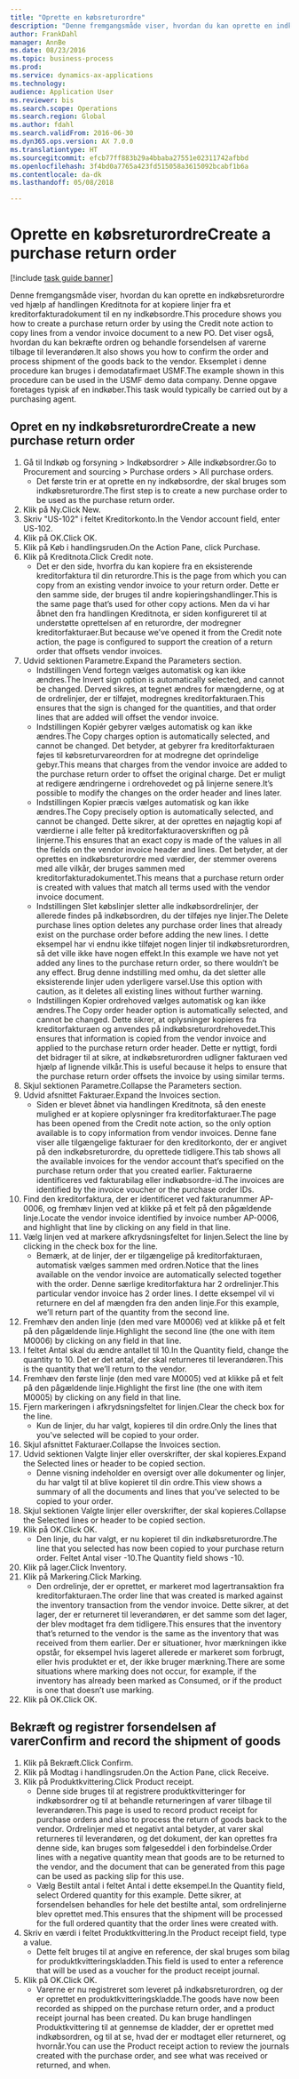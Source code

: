 ```yaml
--- 
title: "Oprette en købsreturordre"
description: "Denne fremgangsmåde viser, hvordan du kan oprette en indkøbsreturordre ved hjælp af handlingen Kreditnota for at kopiere linjer fra et kreditorfakturadokument til en ny indkøbsordre."
author: FrankDahl
manager: AnnBe
ms.date: 08/23/2016
ms.topic: business-process
ms.prod: 
ms.service: dynamics-ax-applications
ms.technology: 
audience: Application User
ms.reviewer: bis
ms.search.scope: Operations
ms.search.region: Global
ms.author: fdahl
ms.search.validFrom: 2016-06-30
ms.dyn365.ops.version: AX 7.0.0
ms.translationtype: HT
ms.sourcegitcommit: efcb77ff883b29a4bbaba27551e02311742afbbd
ms.openlocfilehash: 3f4bd0a7765a423fd515058a3615092bcabf1b6a
ms.contentlocale: da-dk
ms.lasthandoff: 05/08/2018

---
```

# <a name="create-a-purchase-return-order"></a><span data-ttu-id="3498a-103">Oprette en købsreturordre</span><span class="sxs-lookup"><span data-stu-id="3498a-103">Create a purchase return order</span></span>

[!include [task guide banner](../../includes/task-guide-banner.md)]

<span data-ttu-id="3498a-104">Denne fremgangsmåde viser, hvordan du kan oprette en indkøbsreturordre ved hjælp af handlingen Kreditnota for at kopiere linjer fra et kreditorfakturadokument til en ny indkøbsordre.</span><span class="sxs-lookup"><span data-stu-id="3498a-104">This procedure shows you how to create a purchase return order by using the Credit note action to copy lines from a vendor invoice document to a new PO.</span></span> <span data-ttu-id="3498a-105">Det viser også, hvordan du kan bekræfte ordren og behandle forsendelsen af varerne tilbage til leverandøren.</span><span class="sxs-lookup"><span data-stu-id="3498a-105">It also shows you how to confirm the order and process shipment of the goods back to the vendor.</span></span> <span data-ttu-id="3498a-106">Eksemplet i denne procedure kan bruges i demodatafirmaet USMF.</span><span class="sxs-lookup"><span data-stu-id="3498a-106">The example shown in this procedure can be used in the USMF demo data company.</span></span> <span data-ttu-id="3498a-107">Denne opgave foretages typisk af en indkøber.</span><span class="sxs-lookup"><span data-stu-id="3498a-107">This task would typically be carried out by a purchasing agent.</span></span>


## <a name="create-a-new-purchase-return-order"></a><span data-ttu-id="3498a-108">Opret en ny indkøbsreturordre</span><span class="sxs-lookup"><span data-stu-id="3498a-108">Create a new purchase return order</span></span>
1. <span data-ttu-id="3498a-109">Gå til Indkøb og forsyning > Indkøbsordrer > Alle indkøbsordrer.</span><span class="sxs-lookup"><span data-stu-id="3498a-109">Go to Procurement and sourcing > Purchase orders > All purchase orders.</span></span>
    * <span data-ttu-id="3498a-110">Det første trin er at oprette en ny indkøbsordre, der skal bruges som indkøbsreturordre.</span><span class="sxs-lookup"><span data-stu-id="3498a-110">The first step is to create a new purchase order to be used as the purchase return order.</span></span>  
2. <span data-ttu-id="3498a-111">Klik på Ny.</span><span class="sxs-lookup"><span data-stu-id="3498a-111">Click New.</span></span>
3. <span data-ttu-id="3498a-112">Skriv "US-102" i feltet Kreditorkonto.</span><span class="sxs-lookup"><span data-stu-id="3498a-112">In the Vendor account field, enter US-102.</span></span>
4. <span data-ttu-id="3498a-113">Klik på OK.</span><span class="sxs-lookup"><span data-stu-id="3498a-113">Click OK.</span></span>
5. <span data-ttu-id="3498a-114">Klik på Køb i handlingsruden.</span><span class="sxs-lookup"><span data-stu-id="3498a-114">On the Action Pane, click Purchase.</span></span>
6. <span data-ttu-id="3498a-115">Klik på Kreditnota.</span><span class="sxs-lookup"><span data-stu-id="3498a-115">Click Credit note.</span></span>
    * <span data-ttu-id="3498a-116">Det er den side, hvorfra du kan kopiere fra en eksisterende kreditorfaktura til din returordre.</span><span class="sxs-lookup"><span data-stu-id="3498a-116">This is the page from which you can copy from an existing vendor invoice to your return order.</span></span> <span data-ttu-id="3498a-117">Dette er den samme side, der bruges til andre kopieringshandlinger.</span><span class="sxs-lookup"><span data-stu-id="3498a-117">This is the same page that’s used for other copy actions.</span></span> <span data-ttu-id="3498a-118">Men da vi har åbnet den fra handlingen Kreditnota, er siden konfigureret til at understøtte oprettelsen af en returordre, der modregner kreditorfakturaer.</span><span class="sxs-lookup"><span data-stu-id="3498a-118">But because we’ve opened it from the Credit note action, the page is configured to support the creation of a return order that offsets vendor invoices.</span></span>  
7. <span data-ttu-id="3498a-119">Udvid sektionen Parametre.</span><span class="sxs-lookup"><span data-stu-id="3498a-119">Expand the Parameters section.</span></span>
    * <span data-ttu-id="3498a-120">Indstillingen Vend fortegn vælges automatisk og kan ikke ændres.</span><span class="sxs-lookup"><span data-stu-id="3498a-120">The Invert sign option is automatically selected, and cannot be changed.</span></span> <span data-ttu-id="3498a-121">Derved sikres, at tegnet ændres for mængderne, og at de ordrelinjer, der er tilføjet, modregnes kreditorfakturaen.</span><span class="sxs-lookup"><span data-stu-id="3498a-121">This ensures that the sign is changed for the quantities, and that order lines that are added will offset the vendor invoice.</span></span>  
    * <span data-ttu-id="3498a-122">Indstillingen Kopiér gebyrer vælges automatisk og kan ikke ændres.</span><span class="sxs-lookup"><span data-stu-id="3498a-122">The Copy charges option is automatically selected, and cannot be changed.</span></span> <span data-ttu-id="3498a-123">Det betyder, at gebyrer fra kreditorfakturaen føjes til købsreturvareordren for at modregne det oprindelige gebyr.</span><span class="sxs-lookup"><span data-stu-id="3498a-123">This means that charges from the vendor invoice are added to the purchase return order to offset the original charge.</span></span> <span data-ttu-id="3498a-124">Det er muligt at redigere ændringerne i ordrehovedet og på linjerne senere.</span><span class="sxs-lookup"><span data-stu-id="3498a-124">It’s possible to modify the changes on the order header and lines later.</span></span>  
    * <span data-ttu-id="3498a-125">Indstillingen Kopier præcis vælges automatisk og kan ikke ændres.</span><span class="sxs-lookup"><span data-stu-id="3498a-125">The Copy precisely option is automatically selected, and cannot be changed.</span></span> <span data-ttu-id="3498a-126">Dette sikrer, at der oprettes en nøjagtig kopi af værdierne i alle felter på kreditorfakturaoverskriften og på linjerne.</span><span class="sxs-lookup"><span data-stu-id="3498a-126">This ensures that an exact copy is made of the values in all the fields on the vendor invoice header and lines.</span></span> <span data-ttu-id="3498a-127">Det betyder, at der oprettes en indkøbsreturordre med værdier, der stemmer overens med alle vilkår, der bruges sammen med kreditorfakturadokumentet.</span><span class="sxs-lookup"><span data-stu-id="3498a-127">This means that a purchase return order is created with values that match all terms used with the vendor invoice document.</span></span>  
    * <span data-ttu-id="3498a-128">Indstillingen Slet købslinjer sletter alle indkøbsordrelinjer, der allerede findes på indkøbsordren, du der tilføjes nye linjer.</span><span class="sxs-lookup"><span data-stu-id="3498a-128">The Delete purchase lines option deletes any purchase order lines that already exist on the purchase order before adding the new lines.</span></span> <span data-ttu-id="3498a-129">I dette eksempel har vi endnu ikke tilføjet nogen linjer til indkøbsreturordren, så det ville ikke have nogen effekt.</span><span class="sxs-lookup"><span data-stu-id="3498a-129">In this example we have not yet added any lines to the purchase return order, so there wouldn’t be any effect.</span></span> <span data-ttu-id="3498a-130">Brug denne indstilling med omhu, da det sletter alle eksisterende linjer uden yderligere varsel.</span><span class="sxs-lookup"><span data-stu-id="3498a-130">Use this option with caution, as it deletes all existing lines without further warning.</span></span>  
    * <span data-ttu-id="3498a-131">Indstillingen Kopier ordrehoved vælges automatisk og kan ikke ændres.</span><span class="sxs-lookup"><span data-stu-id="3498a-131">The Copy order header option is automatically selected, and cannot be changed.</span></span> <span data-ttu-id="3498a-132">Dette sikrer, at oplysninger kopieres fra kreditorfakturaen og anvendes på indkøbsreturordrehovedet.</span><span class="sxs-lookup"><span data-stu-id="3498a-132">This ensures that information is copied from the vendor invoice and applied to the purchase return order header.</span></span> <span data-ttu-id="3498a-133">Dette er nyttigt, fordi det bidrager til at sikre, at indkøbsreturordren udligner fakturaen ved hjælp af lignende vilkår.</span><span class="sxs-lookup"><span data-stu-id="3498a-133">This is useful because it helps to ensure that the purchase return order offsets the invoice by using similar terms.</span></span>  
8. <span data-ttu-id="3498a-134">Skjul sektionen Parametre.</span><span class="sxs-lookup"><span data-stu-id="3498a-134">Collapse the Parameters section.</span></span>
9. <span data-ttu-id="3498a-135">Udvid afsnittet Fakturaer.</span><span class="sxs-lookup"><span data-stu-id="3498a-135">Expand the Invoices section.</span></span>
    * <span data-ttu-id="3498a-136">Siden er blevet åbnet via handlingen Kreditnota, så den eneste mulighed er at kopiere oplysninger fra kreditorfakturaer.</span><span class="sxs-lookup"><span data-stu-id="3498a-136">The page has been opened from the Credit note action, so the only option available is to copy information from vendor invoices.</span></span> <span data-ttu-id="3498a-137">Denne fane viser alle tilgængelige fakturaer for den kreditorkonto, der er angivet på den indkøbsreturordre, du oprettede tidligere.</span><span class="sxs-lookup"><span data-stu-id="3498a-137">This tab shows all the available invoices for the vendor account that’s specified on the purchase return order that you created earlier.</span></span>   <span data-ttu-id="3498a-138">Fakturaerne identificeres ved fakturabilag eller indkøbsordre-id.</span><span class="sxs-lookup"><span data-stu-id="3498a-138">The invoices are identified by the invoice voucher or the purchase order IDs.</span></span>  
10. <span data-ttu-id="3498a-139">Find den kreditorfaktura, der er identificeret ved fakturanummer AP-0006, og fremhæv linjen ved at klikke på et felt på den pågældende linje.</span><span class="sxs-lookup"><span data-stu-id="3498a-139">Locate the vendor invoice identified by invoice number AP-0006, and highlight that line by clicking on any field in that line.</span></span>
11. <span data-ttu-id="3498a-140">Vælg linjen ved at markere afkrydsningsfeltet for linjen.</span><span class="sxs-lookup"><span data-stu-id="3498a-140">Select the line by clicking in the check box for the line.</span></span> 
    * <span data-ttu-id="3498a-141">Bemærk, at de linjer, der er tilgængelige på kreditorfakturaen, automatisk vælges sammen med ordren.</span><span class="sxs-lookup"><span data-stu-id="3498a-141">Notice that the lines available on the vendor invoice are automatically selected together with the order.</span></span> <span data-ttu-id="3498a-142">Denne særlige kreditorfaktura har 2 ordrelinjer.</span><span class="sxs-lookup"><span data-stu-id="3498a-142">This particular vendor invoice has 2 order lines.</span></span> <span data-ttu-id="3498a-143">I dette eksempel vil vi returnere en del af mængden fra den anden linje.</span><span class="sxs-lookup"><span data-stu-id="3498a-143">For this example, we’ll return part of the quantity from the second line.</span></span>  
12. <span data-ttu-id="3498a-144">Fremhæv den anden linje (den med vare M0006) ved at klikke på et felt på den pågældende linje.</span><span class="sxs-lookup"><span data-stu-id="3498a-144">Highlight the second line (the one with item M0006) by clicking on any field in that line.</span></span>
13. <span data-ttu-id="3498a-145">I feltet Antal skal du ændre antallet til 10.</span><span class="sxs-lookup"><span data-stu-id="3498a-145">In the Quantity field, change the quantity to 10.</span></span> <span data-ttu-id="3498a-146">Det er det antal, der skal returneres til leverandøren.</span><span class="sxs-lookup"><span data-stu-id="3498a-146">This is the quantity that we’ll return to the vendor.</span></span> 
14. <span data-ttu-id="3498a-147">Fremhæv den første linje (den med vare M0005) ved at klikke på et felt på den pågældende linje.</span><span class="sxs-lookup"><span data-stu-id="3498a-147">Highlight the first line (the one with item M0005) by clicking on any field in that line.</span></span>
15. <span data-ttu-id="3498a-148">Fjern markeringen i afkrydsningsfeltet for linjen.</span><span class="sxs-lookup"><span data-stu-id="3498a-148">Clear the check box for the line.</span></span>
    * <span data-ttu-id="3498a-149">Kun de linjer, du har valgt, kopieres til din ordre.</span><span class="sxs-lookup"><span data-stu-id="3498a-149">Only the lines that you've selected will be copied to your order.</span></span>  
16. <span data-ttu-id="3498a-150">Skjul afsnittet Fakturaer.</span><span class="sxs-lookup"><span data-stu-id="3498a-150">Collapse the Invoices section.</span></span>
17. <span data-ttu-id="3498a-151">Udvid sektionen Valgte linjer eller overskrifter, der skal kopieres.</span><span class="sxs-lookup"><span data-stu-id="3498a-151">Expand the Selected lines or header to be copied section.</span></span>
    * <span data-ttu-id="3498a-152">Denne visning indeholder en oversigt over alle dokumenter og linjer, du har valgt til at blive kopieret til din ordre.</span><span class="sxs-lookup"><span data-stu-id="3498a-152">This view shows a summary of all the documents and lines that you’ve selected to be copied to your order.</span></span>  
18. <span data-ttu-id="3498a-153">Skjul sektionen Valgte linjer eller overskrifter, der skal kopieres.</span><span class="sxs-lookup"><span data-stu-id="3498a-153">Collapse the Selected lines or header to be copied section.</span></span>
19. <span data-ttu-id="3498a-154">Klik på OK.</span><span class="sxs-lookup"><span data-stu-id="3498a-154">Click OK.</span></span>
    * <span data-ttu-id="3498a-155">Den linje, du har valgt, er nu kopieret til din indkøbsreturordre.</span><span class="sxs-lookup"><span data-stu-id="3498a-155">The line that you selected has now been copied to your purchase return order.</span></span> <span data-ttu-id="3498a-156">Feltet Antal viser -10.</span><span class="sxs-lookup"><span data-stu-id="3498a-156">The Quantity field shows -10.</span></span>   
20. <span data-ttu-id="3498a-157">Klik på lager.</span><span class="sxs-lookup"><span data-stu-id="3498a-157">Click Inventory.</span></span>
21. <span data-ttu-id="3498a-158">Klik på Markering.</span><span class="sxs-lookup"><span data-stu-id="3498a-158">Click Marking.</span></span>
    * <span data-ttu-id="3498a-159">Den ordrelinje, der er oprettet, er markeret mod lagertransaktion fra kreditorfakturaen.</span><span class="sxs-lookup"><span data-stu-id="3498a-159">The order line that was created is marked against the inventory transaction from the vendor invoice.</span></span> <span data-ttu-id="3498a-160">Dette sikrer, at det lager, der er returneret til leverandøren, er det samme som det lager, der blev modtaget fra dem tidligere.</span><span class="sxs-lookup"><span data-stu-id="3498a-160">This ensures that the inventory that’s returned to the vendor is the same as the inventory that was received from them earlier.</span></span> <span data-ttu-id="3498a-161">Der er situationer, hvor mærkningen ikke opstår, for eksempel hvis lageret allerede er markeret som forbrugt, eller hvis produktet er et, der ikke bruger mærkning.</span><span class="sxs-lookup"><span data-stu-id="3498a-161">There are some situations where marking does not occur, for example, if the inventory has already been marked as Consumed, or if the product is one that doesn’t use marking.</span></span>  
22. <span data-ttu-id="3498a-162">Klik på OK.</span><span class="sxs-lookup"><span data-stu-id="3498a-162">Click OK.</span></span>

## <a name="confirm-and-record-the-shipment-of-goods"></a><span data-ttu-id="3498a-163">Bekræft og registrer forsendelsen af varer</span><span class="sxs-lookup"><span data-stu-id="3498a-163">Confirm and record the shipment of goods</span></span>
1. <span data-ttu-id="3498a-164">Klik på Bekræft.</span><span class="sxs-lookup"><span data-stu-id="3498a-164">Click Confirm.</span></span>
2. <span data-ttu-id="3498a-165">Klik på Modtag i handlingsruden.</span><span class="sxs-lookup"><span data-stu-id="3498a-165">On the Action Pane, click Receive.</span></span>
3. <span data-ttu-id="3498a-166">Klik på Produktkvittering.</span><span class="sxs-lookup"><span data-stu-id="3498a-166">Click Product receipt.</span></span>
    * <span data-ttu-id="3498a-167">Denne side bruges til at registrere produktkvitteringer for indkøbsordrer og til at behandle returneringen af varer tilbage til leverandøren.</span><span class="sxs-lookup"><span data-stu-id="3498a-167">This page is used to record product receipt for purchase orders and also to process the return of goods back to the vendor.</span></span> <span data-ttu-id="3498a-168">Ordrelinjer med et negativt antal betyder, at varer skal returneres til leverandøren, og det dokument, der kan oprettes fra denne side, kan bruges som følgeseddel i den forbindelse.</span><span class="sxs-lookup"><span data-stu-id="3498a-168">Order lines with a negative quantity mean that goods are to be returned to the vendor, and the document that can be generated from this page can be used as packing slip for this use.</span></span>   
    * <span data-ttu-id="3498a-169">Vælg Bestilt antal i feltet Antal i dette eksempel.</span><span class="sxs-lookup"><span data-stu-id="3498a-169">In the Quantity field, select Ordered quantity for this example.</span></span>   <span data-ttu-id="3498a-170">Dette sikrer, at forsendelsen behandles for hele det bestilte antal, som ordrelinjerne blev oprettet med.</span><span class="sxs-lookup"><span data-stu-id="3498a-170">This ensures that the shipment will be processed for the full ordered quantity that the order lines were created with.</span></span>   
4. <span data-ttu-id="3498a-171">Skriv en værdi i feltet Produktkvittering.</span><span class="sxs-lookup"><span data-stu-id="3498a-171">In the Product receipt field, type a value.</span></span>
    * <span data-ttu-id="3498a-172">Dette felt bruges til at angive en reference, der skal bruges som bilag for produktkvitteringskladden.</span><span class="sxs-lookup"><span data-stu-id="3498a-172">This field is used to enter a reference that will be used as a voucher for the product receipt journal.</span></span>  
5. <span data-ttu-id="3498a-173">Klik på OK.</span><span class="sxs-lookup"><span data-stu-id="3498a-173">Click OK.</span></span>
    * <span data-ttu-id="3498a-174">Varerne er nu registreret som leveret på indkøbsreturordren, og der er oprettet en produktkvitteringskladde.</span><span class="sxs-lookup"><span data-stu-id="3498a-174">The goods have now been recorded as shipped on the purchase return order, and a product receipt journal has been created.</span></span> <span data-ttu-id="3498a-175">Du kan bruge handlingen Produktkvittering til at gennemse de kladder, der er oprettet med indkøbsordren, og til at se, hvad der er modtaget eller returneret, og hvornår.</span><span class="sxs-lookup"><span data-stu-id="3498a-175">You can use the Product receipt action to review the journals created with the purchase order, and see what was received or returned, and when.</span></span>  


